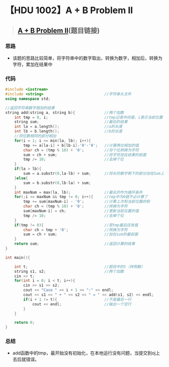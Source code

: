 # 【HDU 1002】A + B Problem II

> ## [A + B Problem II](http://acm.hdu.edu.cn/showproblem.php?pid=1002)(题目链接)

### 思路

* 该题的思路比较简单，将字符串中的数字取出，转换为数字，相加后，转换为字符，累加在结果中

### 代码

```C++
#include <iostream>
#include <string>							//字符串头文件 
using namespace std;

//返回字符串数字相加的结果 
string add(string a, string b){				//两个加数 
	int tmp = 0, i;							//tmp记录中间值，i表示当前位置 
	string sum;								//最后的结果 
	int la = a.length();					//a的长度 
	int lb = b.length();					//b的长度 
	//将位数相同的部分相加	
	for(i = 1; i <= min(la, lb); i++){		 
		tmp += a[la-i] + b[lb-i]-'0'-'0';	//计算两位相加的值 
		char ch = (tmp % 10) + '0';			//将个位转换为字符 
		sum = ch + sum;						//将字符加在结果的前面 
		tmp /= 10;							//去掉个位 
	}
	if(la > lb){
		sum = a.substr(0,la-lb) + sum;		//将长的数字剩下的部分加在Sum上 
	}else{
		sum = b.substr(0,lb-la) + sum;
	}
	int maxNum = max(la, lb);				//最长的作为循环条件 
	for(;i <= maxNum && tmp != 0; i++){		//tmp中为0就不必计算了 
		tmp += sum[maxNum-i] - '0';			//计算上次和当前位置的和 
		char ch = (tmp % 10) + '0';			//转换为字符 
		sum[maxNum-i] = ch;					//更新当前位置的值 
		tmp /= 10;							//去掉个位 
	}
	if(tmp != 0){							//若tmp最后还有值 
		char ch = tmp + '0';				//转换为字符 
		sum = ch + sum;						//加在sum的最前面 
	}
	return sum;								//返回计算的结果 
}

int main(){

	int t;									//题目中的t（样例数） 
	string s1, s2;							//两个加数 
	cin >> t;
	for(int i = 0; i < t; i++){
		cin >> s1 >> s2;
		cout << "Case " << i + 1 << ":" << endl;
		cout << s1 << " + " << s2 << " = " << add(s1, s2) << endl;
		if(i + 1 != t){						//不是最后一行 
			cout << endl;					//输出一个空行 
		}
	}

	return 0;
}
```

### 总结

* add函数中的tmp，最开始没有初始化，在本地运行没有问题，当提交到oj上去后就错误。